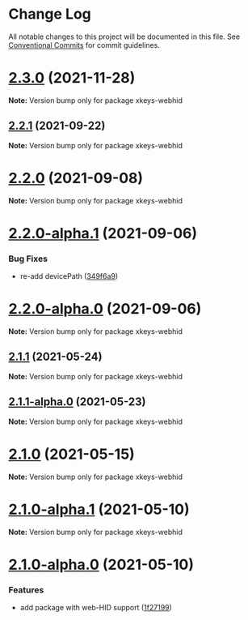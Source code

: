 # Change Log

All notable changes to this project will be documented in this file.
See [Conventional Commits](https://conventionalcommits.org) for commit guidelines.

# [2.3.0](https://github.com/SuperFlyTV/xkeys/compare/v2.2.1...v2.3.0) (2021-11-28)

**Note:** Version bump only for package xkeys-webhid





## [2.2.1](https://github.com/SuperFlyTV/xkeys/compare/v2.2.0...v2.2.1) (2021-09-22)

**Note:** Version bump only for package xkeys-webhid





# [2.2.0](https://github.com/SuperFlyTV/xkeys/compare/v2.2.0-alpha.1...v2.2.0) (2021-09-08)

**Note:** Version bump only for package xkeys-webhid





# [2.2.0-alpha.1](https://github.com/SuperFlyTV/xkeys/compare/v2.2.0-alpha.0...v2.2.0-alpha.1) (2021-09-06)


### Bug Fixes

* re-add devicePath ([349f6a9](https://github.com/SuperFlyTV/xkeys/commit/349f6a93ace9480e18d5ed695186920165fea6e7))





# [2.2.0-alpha.0](https://github.com/SuperFlyTV/xkeys/compare/v2.1.1...v2.2.0-alpha.0) (2021-09-06)

**Note:** Version bump only for package xkeys-webhid





## [2.1.1](https://github.com/SuperFlyTV/xkeys/compare/v2.1.1-alpha.1...v2.1.1) (2021-05-24)

**Note:** Version bump only for package xkeys-webhid





## [2.1.1-alpha.0](https://github.com/SuperFlyTV/xkeys/compare/v2.1.0...v2.1.1-alpha.0) (2021-05-23)

**Note:** Version bump only for package xkeys-webhid





# [2.1.0](https://github.com/SuperFlyTV/xkeys/compare/v2.1.0-alpha.0...v2.1.0) (2021-05-15)

**Note:** Version bump only for package xkeys-webhid





# [2.1.0-alpha.1](https://github.com/SuperFlyTV/xkeys/compare/v2.1.0-alpha.0...v2.1.0-alpha.1) (2021-05-10)

**Note:** Version bump only for package xkeys-webhid





# [2.1.0-alpha.0](https://github.com/SuperFlyTV/xkeys/compare/v2.0.0...v2.1.0-alpha.0) (2021-05-10)


### Features

* add package with web-HID support ([1f27199](https://github.com/SuperFlyTV/xkeys/commit/1f2719969faf93ba45a2bc767f64543fb9ffe6ea))
